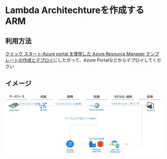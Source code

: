 # Lambda Architechtureを作成するARM
## 利用方法
[クイック スタート:Azure portal を使用した Azure Resource Manager テンプレートの作成とデプロイ](https://docs.microsoft.com/ja-jp/azure/azure-resource-manager/templates/quickstart-create-templates-use-the-portal)にしたがって、Azure Portalなどからデプロイしてください

## イメージ
![](media/architechture.png)
